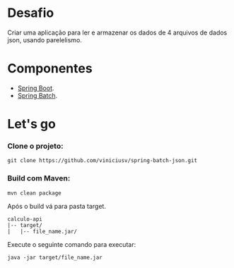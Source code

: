 # Desafio

Criar uma aplicação para ler e armazenar os dados de 4 arquivos de dados json, usando parelelismo.

# Componentes 

* [Spring Boot](https://spring.io/projects/spring-boot).
* [Spring Batch](https://spring.io/projects/spring-batch).

# Let's go
### Clone o projeto:

```
git clone https://github.com/viniciusv/spring-batch-json.git
```

### Build com Maven:
```
mvn clean package
```

Após o build vá para pasta target.
```
calculo-api
|-- target/
|   |-- file_name.jar/
```
Execute o seguinte comando para executar:
```
java -jar target/file_name.jar
```
